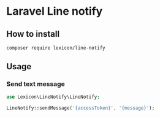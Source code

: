 ﻿# Laravel Line notify

## How to install
```
composer require lexicon/line-notify
```

## Usage

### Send text message
```php
use Lexicon\LineNotify\LineNotify;

LineNotify::sendMessage('{accessToken}', '{message}');
```
